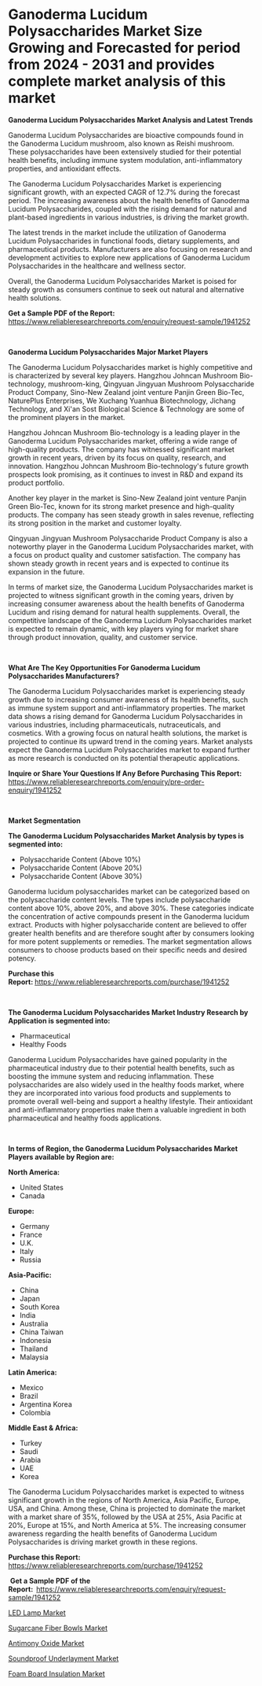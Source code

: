 <p><h1>Ganoderma Lucidum Polysaccharides Market Size Growing and Forecasted for period from 2024 - 2031 and provides complete market analysis of this market</h1></p><p><strong>Ganoderma Lucidum Polysaccharides Market Analysis and Latest Trends</strong></p>
<p><p>Ganoderma Lucidum Polysaccharides are bioactive compounds found in the Ganoderma Lucidum mushroom, also known as Reishi mushroom. These polysaccharides have been extensively studied for their potential health benefits, including immune system modulation, anti-inflammatory properties, and antioxidant effects.</p><p>The Ganoderma Lucidum Polysaccharides Market is experiencing significant growth, with an expected CAGR of 12.7% during the forecast period. The increasing awareness about the health benefits of Ganoderma Lucidum Polysaccharides, coupled with the rising demand for natural and plant-based ingredients in various industries, is driving the market growth. </p><p>The latest trends in the market include the utilization of Ganoderma Lucidum Polysaccharides in functional foods, dietary supplements, and pharmaceutical products. Manufacturers are also focusing on research and development activities to explore new applications of Ganoderma Lucidum Polysaccharides in the healthcare and wellness sector.</p><p>Overall, the Ganoderma Lucidum Polysaccharides Market is poised for steady growth as consumers continue to seek out natural and alternative health solutions.</p></p>
<p><strong>Get a Sample PDF of the Report:&nbsp;</strong> <a href="https://www.reliableresearchreports.com/enquiry/request-sample/1941252">https://www.reliableresearchreports.com/enquiry/request-sample/1941252</a></p>
<p>&nbsp;</p>
<p><strong>Ganoderma Lucidum Polysaccharides Major Market Players</strong></p>
<p><p>The Ganoderma Lucidum Polysaccharides market is highly competitive and is characterized by several key players. Hangzhou Johncan Mushroom Bio-technology, mushroom-king, Qingyuan Jingyuan Mushroom Polysaccharide Product Company, Sino-New Zealand joint venture Panjin Green Bio-Tec, NaturePlus Enterprises, We Xuchang Yuanhua Biotechnology, Jichang Technology, and Xi'an Sost Biological Science & Technology are some of the prominent players in the market.</p><p>Hangzhou Johncan Mushroom Bio-technology is a leading player in the Ganoderma Lucidum Polysaccharides market, offering a wide range of high-quality products. The company has witnessed significant market growth in recent years, driven by its focus on quality, research, and innovation. Hangzhou Johncan Mushroom Bio-technology's future growth prospects look promising, as it continues to invest in R&D and expand its product portfolio.</p><p>Another key player in the market is Sino-New Zealand joint venture Panjin Green Bio-Tec, known for its strong market presence and high-quality products. The company has seen steady growth in sales revenue, reflecting its strong position in the market and customer loyalty.</p><p>Qingyuan Jingyuan Mushroom Polysaccharide Product Company is also a noteworthy player in the Ganoderma Lucidum Polysaccharides market, with a focus on product quality and customer satisfaction. The company has shown steady growth in recent years and is expected to continue its expansion in the future.</p><p>In terms of market size, the Ganoderma Lucidum Polysaccharides market is projected to witness significant growth in the coming years, driven by increasing consumer awareness about the health benefits of Ganoderma Lucidum and rising demand for natural health supplements. Overall, the competitive landscape of the Ganoderma Lucidum Polysaccharides market is expected to remain dynamic, with key players vying for market share through product innovation, quality, and customer service.</p></p>
<p>&nbsp;</p>
<p><strong>What Are The Key Opportunities For Ganoderma Lucidum Polysaccharides Manufacturers?</strong></p>
<p><p>The Ganoderma Lucidum Polysaccharides market is experiencing steady growth due to increasing consumer awareness of its health benefits, such as immune system support and anti-inflammatory properties. The market data shows a rising demand for Ganoderma Lucidum Polysaccharides in various industries, including pharmaceuticals, nutraceuticals, and cosmetics. With a growing focus on natural health solutions, the market is projected to continue its upward trend in the coming years. Market analysts expect the Ganoderma Lucidum Polysaccharides market to expand further as more research is conducted on its potential therapeutic applications.</p></p>
<p><strong>Inquire or Share Your Questions If Any Before Purchasing This Report:</strong> <a href="https://www.reliableresearchreports.com/enquiry/pre-order-enquiry/1941252">https://www.reliableresearchreports.com/enquiry/pre-order-enquiry/1941252</a></p>
<p>&nbsp;</p>
<p><strong>Market Segmentation</strong></p>
<p><strong>The Ganoderma Lucidum Polysaccharides Market Analysis by types is segmented into:</strong></p>
<p><ul><li>Polysaccharide Content (Above 10%)</li><li>Polysaccharide Content (Above 20%)</li><li>Polysaccharide Content (Above 30%)</li></ul></p>
<p><p>Ganoderma lucidum polysaccharides market can be categorized based on the polysaccharide content levels. The types include polysaccharide content above 10%, above 20%, and above 30%. These categories indicate the concentration of active compounds present in the Ganoderma lucidum extract. Products with higher polysaccharide content are believed to offer greater health benefits and are therefore sought after by consumers looking for more potent supplements or remedies. The market segmentation allows consumers to choose products based on their specific needs and desired potency.</p></p>
<p><strong>Purchase this Report:&nbsp;</strong><a href="https://www.reliableresearchreports.com/purchase/1941252">https://www.reliableresearchreports.com/purchase/1941252</a></p>
<p>&nbsp;</p>
<p><strong>The Ganoderma Lucidum Polysaccharides Market Industry Research by Application is segmented into:</strong></p>
<p><ul><li>Pharmaceutical</li><li>Healthy Foods</li></ul></p>
<p><p>Ganoderma Lucidum Polysaccharides have gained popularity in the pharmaceutical industry due to their potential health benefits, such as boosting the immune system and reducing inflammation. These polysaccharides are also widely used in the healthy foods market, where they are incorporated into various food products and supplements to promote overall well-being and support a healthy lifestyle. Their antioxidant and anti-inflammatory properties make them a valuable ingredient in both pharmaceutical and healthy foods applications.</p></p>
<p>&nbsp;</p>
<p><strong>In terms of Region, the Ganoderma Lucidum Polysaccharides Market Players available by Region are:</strong></p>
<p>
    <p> <strong> North America: </strong>
        <ul>
            <li>United States</li>
            <li>Canada</li>
        </ul>
        </p> 
    <p> <strong> Europe: </strong>
        <ul>
            <li>Germany</li>
            <li>France</li>
            <li>U.K.</li>
            <li>Italy</li>
            <li>Russia</li>
        </ul>
        </p> 
    <p> <strong> Asia-Pacific: </strong>
        <ul>
            <li>China</li>
            <li>Japan</li>
            <li>South Korea</li>
            <li>India</li>
            <li>Australia</li>
            <li>China Taiwan</li>
            <li>Indonesia</li>
            <li>Thailand</li>
            <li>Malaysia</li>
        </ul>
        </p> 
    <p> <strong> Latin America: </strong>
        <ul>
            <li>Mexico</li>
            <li>Brazil</li>
            <li>Argentina Korea</li>
            <li>Colombia</li>
        </ul>
        </p> 
    <p> <strong> Middle East & Africa: </strong>
        <ul>
            <li>Turkey</li>
            <li>Saudi</li>
            <li>Arabia</li>
            <li>UAE</li>
            <li>Korea</li>
        </ul>
    </p>
    </p>
<p><p>The Ganoderma Lucidum Polysaccharides market is expected to witness significant growth in the regions of North America, Asia Pacific, Europe, USA, and China. Among these, China is projected to dominate the market with a market share of 35%, followed by the USA at 25%, Asia Pacific at 20%, Europe at 15%, and North America at 5%. The increasing consumer awareness regarding the health benefits of Ganoderma Lucidum Polysaccharides is driving market growth in these regions.</p></p>
<p><strong>Purchase this Report: </strong><a href="https://www.reliableresearchreports.com/purchase/1941252">https://www.reliableresearchreports.com/purchase/1941252</a></p>
<p>&nbsp;<strong>Get a Sample PDF of the Report:&nbsp;&nbsp;</strong><a href="https://www.reliableresearchreports.com/enquiry/request-sample/1941252">https://www.reliableresearchreports.com/enquiry/request-sample/1941252</a></p>
<p><strong></strong></p>
<p><p><a href="https://issuu.com/reportprime-2/docs/led-lamp-market-size-2030.pptx">LED Lamp Market</a></p><p><a href="https://view.publitas.com/reportprime-1/insights-into-sugarcane-fiber-bowls-market-size-analysing-market-share-trends-and-growth-from-2023-to-2030/">Sugarcane Fiber Bowls Market</a></p><p><a href="https://github.com/juancolorado15/Market-Research-Report-List-1/blob/main/antimony-oxide-market.md">Antimony Oxide Market</a></p><p><a href="https://butternut-bug-553.notion.site/Soundproof-Underlayment-Market-Size-Market-Share-and-Global-Market-Analysis-Report-2024-2031-a145db28f3b947b3a68700d9dbaa5233">Soundproof Underlayment Market</a></p><p><a href="https://github.com/dx0328/Market-Research-Report-List-1/blob/main/foam-board-insulation-market.md">Foam Board Insulation Market</a></p></p>
